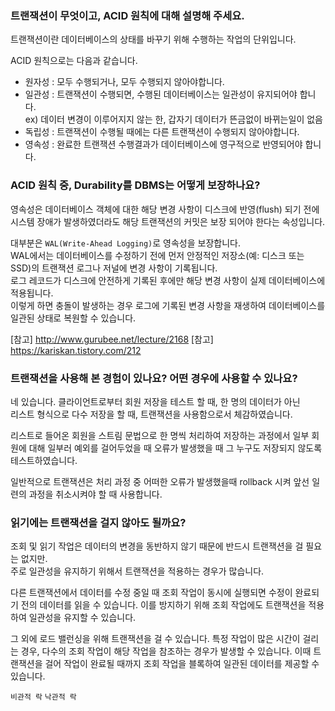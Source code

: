 ### 트랜잭션이 무엇이고, ACID 원칙에 대해 설명해 주세요.

트랜잭션이란 데이터베이스의 상태를 바꾸기 위해 수행하는 작업의 단위입니다.

ACID 원칙으로는 다음과 같습니다.
- 원자성 : 모두 수행되거나, 모두 수행되지 않아야합니다.
- 일관성 : 트랜잭션이 수행되면, 수행된 데이터베이스는 일관성이 유지되어야 합니다.  
ex) 데이터 변경이 이루어지지 않는 한, 갑자기 데이터가 뜬금없이 바뀌는일이 없음  
- 독립성 : 트랜잭션이 수행될 때에는 다른 트랜잭션이 수행되지 않아야합니다.
- 영속성 : 완료한 트랜잭션 수행결과가 데이터베이스에 영구적으로 반영되어야 합니다.

### ACID 원칙 중, Durability를 DBMS는 어떻게 보장하나요?

영속성은 데이터베이스 객체에 대한 해당 변경 사항이 디스크에 반영(flush) 되기 전에  
시스템 장애가 발생하였더라도 해당 트랜잭션의 커밋은 보장 되어야 한다는 속성입니다.  

대부분은 `WAL(Write-Ahead Logging)`로 영속성을 보장합니다.  
WAL에서는 데이터베이스를 수정하기 전에 먼저 안정적인 저장소(예: 디스크 또는 SSD)의 트랜잭션 로그나 저널에 변경 사항이 기록됩니다.   
로그 레코드가 디스크에 안전하게 기록된 후에만 해당 변경 사항이 실제 데이터베이스에 적용됩니다.   
이렇게 하면 충돌이 발생하는 경우 로그에 기록된 변경 사항을 재생하여 데이터베이스를 일관된 상태로 복원할 수 있습니다.  

[참고] http://www.gurubee.net/lecture/2168
[참고] https://kariskan.tistory.com/212

### 트랜잭션을 사용해 본 경험이 있나요? 어떤 경우에 사용할 수 있나요?

네 있습니다.
클라이언트로부터 회원 저장을 테스트 할 때, 한 명의 데이터가 아닌   
리스트 형식으로 다수 저장을 할 때, 트랜잭션을 사용함으로서 체감하였습니다.

리스트로 들어온 회원을 스트림 문법으로 한 명씩 처리하여 저장하는 과정에서 일부 회원에 대해 일부러 예외를 걸어두었을 때
오류가 발생했을 때 그 누구도 저장되지 않도록 테스트하였습니다.

일반적으로 트랜잭션은 처리 과정 중 어떠한 오류가 발생했을때 rollback 시켜 앞선 일련의 과정을 취소시켜야 할 때 사용합니다.

### 읽기에는 트랜잭션을 걸지 않아도 될까요?

조회 및 읽기 작업은 데이터의 변경을 동반하지 않기 때문에 반드시 트랜잭션을 걸 필요는 없지만.  
주로 일관성을 유지하기 위해서 트랜잭션을 적용하는 경우가 많습니다.

다른 트랜잭션에서 데이터를 수정 중일 때 조회 작업이 동시에 실행되면 수정이 완료되기 전의 데이터를 읽을 수 있습니다. 
이를 방지하기 위해 조회 작업에도 트랜잭션을 적용하여 일관성을 유지할 수 있습니다.

그 외에 로드 밸런싱을 위해 트랜잭션을 걸 수 있습니다. 
특정 작업이 많은 시간이 걸리는 경우, 다수의 조회 작업이 해당 작업을 참조하는 경우가 발생할 수 있습니다. 
이때 트랜잭션을 걸어 작업이 완료될 때까지 조회 작업을 블록하여 일관된 데이터를 제공할 수 있습니다.

`비관적 락` `낙관적 락`